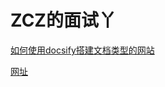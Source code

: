# ZCZ的面试丫

[如何使用docsify搭建文档类型的网站](https://mp.weixin.qq.com/s/TPXHaTdfTYKrcpm77gPHyA)

[网址](https://zhangchaozhong.github.io/MianShiYa/)
